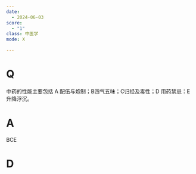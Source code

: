 ```yaml
---
date:
  - 2024-06-03
score:
  - "1"
class: 中医学
mode: X

---
```



# Q
中药的性能主要包括
A 配伍与炮制；B四气五味；C归经及毒性；D 用药禁忌：E升降浮沉。

# A

BCE


# D
